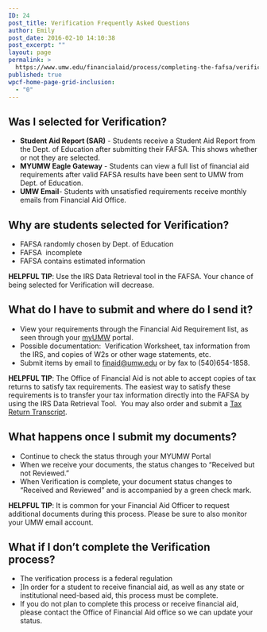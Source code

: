 ```yaml
---
ID: 24
post_title: Verification Frequently Asked Questions
author: Emily
post_date: 2016-02-10 14:10:38
post_excerpt: ""
layout: page
permalink: >
  https://www.umw.edu/financialaid/process/completing-the-fafsa/verification/verification-questions/
published: true
wpcf-home-page-grid-inclusion:
  - "0"
---
```

<h2>Was I selected for Verification?</h2>
<ul>
 	<li><strong>Student Aid Report (SAR)</strong> - Students receive a Student Aid Report from the Dept. of Education after submitting their FAFSA. This shows whether or not they are selected.</li>
 	<li><strong>MYUMW Eagle Gateway</strong> - Students can view a full list of financial aid requirements after valid FAFSA results have been sent to UMW from Dept. of Education.</li>
 	<li><strong>UMW Email</strong>- Students with unsatisfied requirements receive monthly emails from Financial Aid Office.</li>
</ul>
<h2>Why are students selected for Verification?</h2>
<ul>
 	<li>FAFSA randomly chosen by Dept. of Education</li>
 	<li>FAFSA  incomplete</li>
 	<li>FAFSA contains estimated information</li>
</ul>
<strong>HELPFUL TIP</strong>: Use the IRS Data Retrieval tool in the FAFSA. Your chance of being selected for Verification will decrease.
<h2>What do I have to submit and where do I send it?</h2>
<ul>
 	<li>View your requirements through the Financial Aid Requirement list, as seen through your <a href="https://orgsync.com/82489/chapter">myUMW</a> portal.</li>
 	<li>Possible documentation:  Verification Worksheet, tax information from the IRS, and copies of W2s or other wage statements, etc.</li>
 	<li>Submit items by email to <a href="mailto:finaid@umw.edu">finaid@umw.edu</a> or by fax to (540)654-1858.</li>
</ul>
<strong>HELPFUL TIP</strong>: The Office of Financial Aid is not able to accept copies of tax returns to satisfy tax requirements. The easiest way to satisfy these requirements is to transfer your tax information directly into the FAFSA by using the IRS Data Retrieval Tool.  You may also order and submit a <a href="http://irs.gov">Tax Return Transcript</a>.
<h2>What happens once I submit my documents?</h2>
<ul>
 	<li>Continue to check the status through your MYUMW Portal</li>
 	<li>When we receive your documents, the status changes to “Received but not Reviewed.”</li>
 	<li>When Verification is complete, your document status changes to “Received and Reviewed” and is accompanied by a green check mark.</li>
</ul>
<strong>HELPFUL TIP</strong>: It is common for your Financial Aid Officer to request additional documents during this process. Please be sure to also monitor your UMW email account.
<h2>What if I don’t complete the Verification process?</h2>
<ul>
 	<li>The verification process is a federal regulation</li>
 	<li>]In order for a student to receive financial aid, as well as any state or institutional need-based aid, this process must be complete.</li>
 	<li>If you do not plan to complete this process or receive financial aid, please contact the Office of Financial Aid office so we can update your status.</li>
</ul>